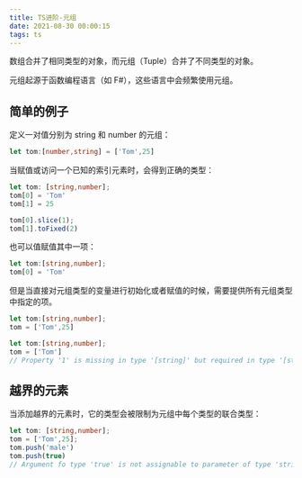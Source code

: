 ```yaml
---
title: TS进阶-元组
date: 2021-08-30 00:00:15
tags: ts
---
```


数组合并了相同类型的对象，而元组（Tuple）合并了不同类型的对象。

元组起源于函数编程语言（如 F#），这些语言中会频繁使用元组。
<!-- more -->
## 简单的例子

定义一对值分别为 string 和 number 的元组：

```ts
let tom:[number,string] = ['Tom',25]
```

当赋值或访问一个已知的索引元素时，会得到正确的类型：

```ts
let tom: [string,number];
tom[0] = 'Tom'
tom[1] = 25

tom[0].slice(1);
tom[1].toFixed(2)
```

也可以值赋值其中一项：

```ts
let tom:[string,number];
tom[0] = 'Tom'
```

但是当直接对元组类型的变量进行初始化或者赋值的时候，需要提供所有元组类型中指定的项。

```ts
let tom:[string,number];
tom = ['Tom',25]
```

```ts
let tom:[string,number];
tom = ['Tom']
// Property '1' is missing in type '[string]' but required in type '[string,number]'
```

## 越界的元素

当添加越界的元素时，它的类型会被限制为元组中每个类型的联合类型：

```ts
let tom: [string,number];
tom = ['Tom',25];
tom.push('male')
tom.push(true)
// Argument fo type 'true' is not assignable to parameter of type 'string | number'.
```
